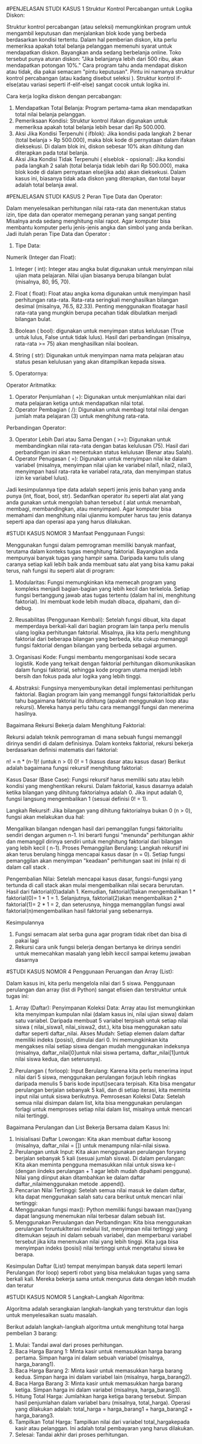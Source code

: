 #PENJELASAN STUDI KASUS 1
Struktur Kontrol Percabangan untuk Logika Diskon:

Struktur kontrol percabangan (atau seleksi) memungkinkan program untuk mengambil keputusan dan menjalankan blok kode yang berbeda berdasarkan kondisi tertentu. Dalam hal pemberian diskon, kita perlu memeriksa apakah total belanja pelanggan memenuhi syarat untuk mendapatkan diskon. Bayangkan anda sedang berbelanja online. Toko tersebut punya aturan diskon: "Jika belanjanya lebih dari 500 ribu, akan mendapatkan potongan 10%." Cara program tahu anda mendapat diskon atau tidak, dia pakai semacam "pintu keputusan". Pintu ini namanya struktur kontrol percabangan (atau kadang disebut seleksi ). Struktur kontrol if-else(atau variasi seperti if-elif-else) sangat cocok untuk logika ini.

Cara kerja logika diskon dengan percabangan:

1. Mendapatkan Total Belanja: Program pertama-tama akan mendapatkan total nilai belanja pelanggan.
2. Pemeriksaan Kondisi: Struktur kontrol ifakan digunakan untuk memeriksa apakah total belanja lebih besar dari Rp 500.000.
3. Aksi Jika Kondisi Terpenuhi ( ifblok): Jika kondisi pada langkah 2 benar (total belanja > Rp 500.000), maka blok kode di pernyataan dalam ifakan dieksekusi. Di dalam blok ini, diskon sebesar 10% akan dihitung dan diterapkan pada total belanja.
4. Aksi Jika Kondisi Tidak Terpenuhi ( elseblok - opsional): Jika kondisi pada langkah 2 salah (total belanja tidak lebih dari Rp 500.000), maka blok kode di dalam pernyataan else(jika ada) akan dieksekusi. Dalam kasus ini, biasanya tidak ada diskon yang diterapkan, dan total bayar adalah total belanja awal.

#PENJELASAN STUDI KASUS 2
Peran Tipe Data dan Operator:

Dalam menyelesaikan perhitungan nilai rata-rata dan menentukan status izin, tipe data dan operator memegang peranan yang sangat penting 
Misalnya anda sedang menghitung nilai rapot. Agar komputer bisa membantu komputer perlu jenis-jenis angka dan simbol yang anda berikan. Jadi itulah peran Tipe Data dan Operator :

1. Tipe Data:
   
Numerik (Integer dan Float):
1. Integer ( int): Integer atau angka bulat digunakan untuk menyimpan nilai ujian mata pelajaran. Nilai ujian biasanya berupa bilangan bulat (misalnya, 80, 95, 70).
2. Float ( float): Float atau angka koma digunakan untuk menyimpan hasil perhitungan rata-rata. Rata-rata seringkali menghasilkan bilangan desimal (misalnya, 76.5, 82.33). Penting menggunakan floatagar hasil rata-rata yang mungkin berupa pecahan tidak dibulatkan menjadi bilangan bulat.
3. Boolean ( bool): digunakan untuk menyimpan status kelulusan (True untuk lulus, False untuk tidak lulus). Hasil dari perbandingan (misalnya, rata-rata >= 75) akan menghasilkan nilai boolean.
4. String ( str): Digunakan untuk menyimpan nama mata pelajaran atau status pesan kelulusan yang akan ditampilkan kepada siswa.

2. Operatornya:

Operator Aritmatika:

1. Operator Penjumlahan ( +): Digunakan untuk menjumlahkan nilai dari mata pelajaran ketiga untuk mendapatkan nilai total.
2. Operator Pembagian ( /): Digunakan untuk membagi total nilai dengan jumlah mata pelajaran (3) untuk menghitung rata-rata.

Perbandingan Operator:

3. Operator Lebih Dari atau Sama Dengan ( >=): Digunakan untuk membandingkan nilai rata-rata dengan batas kelulusan (75). Hasil dari perbandingan ini akan menentukan status kelulusan (Benar atau Salah).
4. Operator Penugasan ( =): Digunakan untuk menyimpan nilai ke dalam variabel (misalnya, menyimpan nilai ujian ke variabel nilai1, nilai2, nilai3, menyimpan hasil rata-rata ke variabel rata_rata, dan menyimpan status izin ke variabel lulus).

Jadi kesimpulannya tipe data adalah seperti jenis jenis bahan yang anda punya (int, float, bool, str). Sedanfkan operator itu seperti alat alat yang anda gunakan untuk mengolah bahan tersebut ( alat untuk menambah, membagi, membandingkan, atau menyimpan). Agar komputer  bisa memahami dan menghitung nilai ujianmu komputer harus tau jenis datanya seperti apa dan operasi apa yang harus dilakukan.

#STUDI KASUS NOMOR 3
Manfaat Penggunaan Fungsi:

Menggunakan fungsi dalam pemrograman memiliki banyak manfaat, terutama dalam konteks tugas menghitung faktorial. Bayangkan anda mempunyai banyak tugas yang hampir sama. Daripada kamu tulis ulang caranya setiap kali lebih baik anda membuat satu alat yang bisa kamu pakai terus, nah fungsi itu seperti alat di program:

1. Modularitas: Fungsi memungkinkan kita memecah program yang kompleks menjadi bagian-bagian yang lebih kecil dan terkelola. Setiap fungsi bertanggung jawab atas tugas tertentu (dalam hal ini, menghitung faktorial). Ini membuat kode lebih mudah dibaca, dipahami, dan di-debug.

2. Reusabilitas (Penggunaan Kembali): Setelah fungsi dibuat, kita dapat memperdaya berkali-kali dari bagian program lain tanpa perlu menulis ulang logika perhitungan faktorial. Misalnya, jika kita perlu menghitung faktorial dari beberapa bilangan yang berbeda, kita cukup memanggil fungsi faktorial dengan bilangan yang berbeda sebagai argumen.

3. Organisasi Kode: Fungsi membantu mengorganisasi kode secara logistik. Kode yang terkait dengan faktorial perhitungan dikomunikasikan dalam fungsi faktorial, sehingga kode program utama menjadi lebih bersih dan fokus pada alur logika yang lebih tinggi.

4. Abstraksi: Fungsinya menyembunyikan detail implementasi perhitungan faktorial. Bagian program lain yang memanggil fungsi faktorialtidak perlu tahu bagaimana faktorial itu dihitung (apakah menggunakan loop atau rekursi). Mereka hanya perlu tahu cara memanggil fungsi dan menerima hasilnya.

Bagaimana Rekursi Bekerja dalam Menghitung Faktorial:

Rekursi adalah teknik pemrograman di mana sebuah fungsi memanggil dirinya sendiri di dalam definisinya. Dalam konteks faktorial, rekursi bekerja berdasarkan definisi matematis dari faktorial:

n! = n * (n-1)! (untuk n > 0)
0! = 1 (kasus dasar atau kasus dasar)
Berikut adalah bagaimana fungsi rekursif menghitung faktorial:

Kasus Dasar (Base Case): Fungsi rekursif harus memiliki satu atau lebih kondisi yang menghentikan rekursi. Dalam faktorial, kasus dasarnya adalah ketika bilangan yang dihitung faktorialnya adalah 0. Jika input adalah 0, fungsi langsung mengembalikan 1 (sesuai definisi 0! = 1).

Langkah Rekursif: Jika bilangan yang dihitung faktorialnya bukan 0 (n > 0), fungsi akan melakukan dua hal:

Mengalikan bilangan ndengan hasil dari pemanggilan fungsi faktorialitu sendiri dengan argumen n-1.
Ini berarti fungsi "menunda" perhitungan akhir dan memanggil dirinya sendiri untuk menghitung faktorial dari bilangan yang lebih kecil ( n-1).
Proses Pemanggilan Berulang: Langkah rekursif ini akan terus berulang hingga mencapai kasus dasar (n = 0). Setiap fungsi pemanggilan akan menyimpan "keadaan" perhitungan saat ini (nilai n) di dalam call stack .

Pengembalian Nilai: Setelah mencapai kasus dasar, fungsi-fungsi yang tertunda di call stack akan mulai mengembalikan nilai secara berurutan. Hasil dari faktorial(0)adalah 1. Kemudian, faktorial(1)akan mengembalikan 1 * faktorial(0)= 1 * 1 = 1. Selanjutnya, faktorial(2)akan mengembalikan 2 * faktorial(1)= 2 * 1 = 2, dan seterusnya, hingga memanggilan fungsi awal faktorial(n)mengembalikan hasil faktorial yang sebenarnya.

Kesimpulannya 
1. Fungsi semacam alat serba guna agar program tidak ribet dan bisa di pakai lagi 
2. ⁠Rekursi cara unik fungsi belerja dengan bertanya ke dirinya sendiri untuk memecahkan masalah yang lebih keccil sampai ketemu jawaban dasarnya

#STUDI KASUS NOMOR 4
Penggunaan Peruangan dan Array (List):

Dalam kasus ini, kita perlu mengelola nilai dari 5 siswa. Penggunaan perulangan dan array (list di Python) sangat efisien dan terstruktur untuk tugas ini:

1. Array (Daftar):
Penyimpanan Koleksi Data: Array atau list memungkinkan kita menyimpan kumpulan nilai (dalam kasus ini, nilai ujian siswa) dalam satu variabel. Daripada membuat 5 variabel terpisah untuk setiap nilai siswa ( nilai_siswa1, nilai_siswa2, dst.), kita bisa menggunakan satu daftar seperti daftar_nilai.
Akses Mudah: Setiap elemen dalam daftar memiliki indeks (posisi), dimulai dari 0. Ini memungkinkan kita mengakses nilai setiap siswa dengan mudah menggunakan indeksnya (misalnya, daftar_nilai[0]untuk nilai siswa pertama, daftar_nilai[1]untuk nilai siswa kedua, dan seterusnya).

2. Perulangan ( forloop):
Input Berulang: Karena kita perlu menerima input nilai dari 5 siswa, menggunakan perulangan forjauh lebih ringkas daripada menulis 5 baris kode input()secara terpisah. Kita bisa mengatur perulangan berjalan sebanyak 5 kali, dan di setiap iterasi, kita meminta input nilai untuk siswa berikutnya. 
Pemrosesan Koleksi Data: Setelah semua nilai disimpan dalam list, kita bisa menggunakan perulangan forlagi untuk memproses setiap nilai dalam list, misalnya untuk mencari nilai tertinggi.

Bagaimana Perulangan dan List Bekerja Bersama dalam Kasus Ini:

1. Inisialisasi Daftar Lowongan: Kita akan membuat daftar kosong (misalnya, daftar_nilai = []) untuk menampung nilai-nilai siswa.
2. Perulangan untuk Input: Kita akan menggunakan perulangan foryang berjalan sebanyak 5 kali (sesuai jumlah siswa). Di dalam perulangan:
Kita akan meminta pengguna memasukkan nilai untuk siswa ke-i (dengan iindeks perulangan + 1 agar lebih mudah dipahami pengguna).
Nilai yang diinput akan ditambahkan ke dalam daftar daftar_nilaimenggunakan metode .append().
3. Pencarian Nilai Tertinggi: Setelah semua nilai masuk ke dalam daftar, kita dapat menggunakan salah satu cara berikut untuk mencari nilai tertinggi:
4. Menggunakan fungsi max(): Python memiliki fungsi bawaan max()yang dapat langsung menemukan nilai terbesar dalam sebuah list.
5. Menggunakan Peruulangan dan Perbandingan: Kita bisa menggunakan perulangan foruntukIterasi melalui list, menyimpan nilai tertinggi yang ditemukan sejauh ini dalam sebuah variabel, dan memperbarui variabel tersebut jika kita menemukan nilai yang lebih tinggi. Kita juga bisa menyimpan indeks (posisi) nilai tertinggi untuk mengetahui siswa ke berapa.

Kesimpulan
Daftar (List) tempat menyimpan banyak data seperti lemari
Perulangan (for loop) seperti robot yang bisa melakukan tugas yang sama berkali kali. Mereka bekerja sama untuk mengurus data dengan lebih mudah dan teratur


#STUDI KASUS NOMOR 5
Langkah-Langkah Algoritma:

Algoritma adalah serangkaian langkah-langkah yang terstruktur dan logis untuk menyelesaikan suatu masalah. 

Berikut adalah langkah-langkah algoritma untuk menghitung total harga pembelian 3 barang:

1. Mulai: Tandai awal dari proses perhitungan.
2. Baca Harga Barang 1: Minta kasir untuk memasukkan harga barang pertama. Simpan harga ini dalam sebuah variabel (misalnya, harga_barang1).
3. Baca Harga Barang 2: Minta kasir untuk memasukkan harga barang kedua. Simpan harga ini dalam variabel lain (misalnya, harga_barang2).
4. Baca Harga Barang 3: Minta kasir untuk memasukkan harga barang ketiga. Simpan harga ini dalam variabel (misalnya, harga_barang3).
4. Hitung Total Harga: Jumlahkan harga ketiga barang tersebut. Simpan hasil penjumlahan dalam variabel baru (misalnya, total_harga). Operasi yang dilakukan adalah: total_harga = harga_barang1 + harga_barang2 + harga_barang3.
5. Tampilkan Total Harga: Tampilkan nilai dari variabel total_hargakepada kasir atau pelanggan. Ini adalah total pembayaran yang harus dilakukan.
6. Selesai: Tandai akhir dari proses perhitungan.

